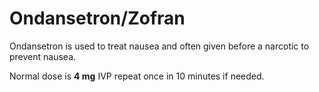 # Ondansetron/Zofran

Ondansetron is used to treat nausea and often given before a narcotic to prevent nausea.

Normal dose is **4 mg** IVP repeat once in 10 minutes if needed.
